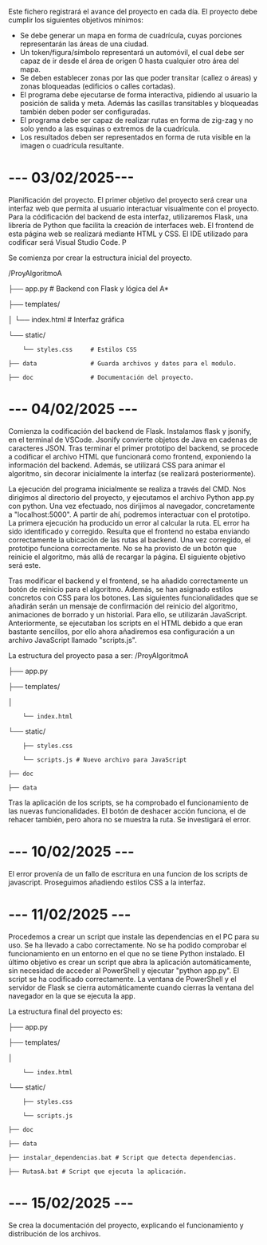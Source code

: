 Este fichero registrará el avance del proyecto en cada día. El proyecto debe cumplir los siguientes objetivos mínimos:
- Se debe generar un mapa en forma de cuadrícula, cuyas porciones representarán las áreas de una ciudad.
- Un token/figura/símbolo representará un automóvil, el cual debe ser capaz de ir desde el área de origen 0 hasta cualquier otro área del mapa.
- Se deben establecer zonas por las que poder transitar (callez o áreas) y zonas bloqueadas (edificios o calles cortadas).
- El programa debe ejecutarse de forma interactiva, pidiendo al usuario la posición de salida y meta. Además las casillas transitables y bloqueadas también deben poder ser configuradas.
- El programa debe ser capaz de realizar rutas en forma de zig-zag y no solo yendo a las esquinas o extremos de la cuadrícula.
- Los resultados deben ser representados en forma de ruta visible en la imagen o cuadrícula resultante.

# --- 03/02/2025--- #
Planificación del proyecto. 
El primer objetivo del proyecto será crear una interfaz web que permita al usuario interactuar visualmente con el proyecto. Para la códificación del backend de esta interfaz, 
utilizaremos Flask, una librería de Python que facilita la creación de interfaces web. 
El frontend de esta página web se realizará mediante HTML y CSS.
El IDE utilizado para codificar será Visual Studio Code. P

Se comienza por crear la estructura inicial del proyecto. 

/ProyAlgoritmoA

   ├── app.py              # Backend con Flask y lógica del A*

   ├── templates/

   │    └── index.html     # Interfaz gráfica

   └── static/

        └── styles.css     # Estilos CSS

    ├── data               # Guarda archivos y datos para el modulo.

    ├── doc                # Documentación del proyecto.


# --- 04/02/2025 --- #
Comienza la codificación del backend de Flask. Instalamos flask y jsonify, en el terminal de VSCode. Jsonify convierte objetos de Java en cadenas de caracteres JSON.
Tras terminar el primer prototipo del backend, se procede a codificar el archivo HTML que funcionará como frontend, exponiendo la información del backend. 
Además, se utilizará CSS para animar el algoritmo, sin decorar inicialmente la interfaz (se realizará posteriormente).

La ejecución del programa inicialmente se realiza a través del CMD. Nos dirigimos al directorio del proyecto, y ejecutamos el archivo Python app.py con python. 
Una vez efectuado, nos dirijimos al navegador, concretamente a "localhost:5000". A partir de ahí, podremos interactuar con el prototipo. 
La primera ejecución ha producido un error al calcular la ruta.
EL error ha sido identificado y corregido. Resulta que el frontend no estaba enviando correctamente la ubicación de las rutas al backend. Una vez corregido, el prototipo funciona correctamente.
No se ha provisto de un botón que reinicie el algoritmo, más allá de recargar la página. El siguiente objetivo será este.

Tras modificar el backend y el frontend, se ha añadido correctamente un botón de reinicio para el algoritmo. Además, se han asignado estilos concretos con CSS para los botones.
Las siguientes funcionalidades que se añadirán serán un mensaje de confirmación del reinicio del algoritmo, animaciones de borrado y un historial. Para ello, se utilizarán JavaScript.
Anteriormente, se ejecutaban los scripts en el HTML debido a que eran bastante sencillos, por ello ahora añadiremos esa configuración a un archivo JavaScript llamado "scripts.js".

La estructura del proyecto pasa a ser: 
/ProyAlgoritmoA

   ├── app.py

   ├── templates/

   │    
   
        └── index.html

   └── static/

        ├── styles.css

        └── scripts.js # Nuevo archivo para JavaScript

    ├── doc 

    ├── data  

Tras la aplicación de los scripts, se ha comprobado el funcionamiento de las nuevas funcionalidades. El botón de deshacer acción funciona, el de rehacer también, pero ahora no se muestra la ruta. 
Se investigará el error.

# --- 10/02/2025 --- #
El error provenía de un fallo de escritura en una funcion de los scripts de javascript. Proseguimos añadiendo estilos CSS a la interfaz.

# --- 11/02/2025 --- #
Procedemos a crear un script que instale las dependencias en el PC para su uso. Se ha llevado a cabo correctamente. No se ha podido comprobar el funcionamiento en un entorno en el que no se tiene Python instalado. El último objetivo es crear un script que abra la aplicación automáticamente, sin necesidad de acceder al PowerShell y ejecutar "python app.py". 
El script se ha codificado correctamente. La ventana de PowerShell y el servidor de Flask se cierra automáticamente cuando cierras la ventana del navegador en la que se ejecuta la app.

La estructura final del proyecto es:

   ├── app.py

   ├── templates/

   │    
   
        └── index.html

   └── static/

        ├── styles.css

        └── scripts.js 

    ├── doc 

    ├── data  

    ├── instalar_dependencias.bat # Script que detecta dependencias.

    ├── RutasA.bat # Script que ejecuta la aplicación.

# --- 15/02/2025 --- #
Se crea la documentación del proyecto, explicando el funcionamiento y distribución de los archivos.
